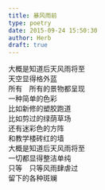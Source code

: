 ```yaml
---  
title: 暴风雨前  
type: poetry  
date: 2015-09-24 15:50:30  
author: Herb  
draft: true
---    
```

大概是知道后天风雨将至    
天空显得格外蓝    
所有　所有的景物都呈现    
一种简单的色彩    
比如新修的塑胶跑道    
比如剪过的绿荫草场    
还有迷彩色的方阵    
和教学楼砖红的墙    
大概是知道后天风雨将至    
一切都显得整洁单纯    
只等　只等风雨肆虐过    
留下的各种斑斓  
